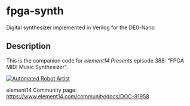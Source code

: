 # fpga-synth
Digital synthesizer implemented in Verilog for the DE0-Nano

## Description
This is the companion code for *element14 Presents* episode 388: "FPGA MIDI Music Synthesizer".

[![Automated Robot Artist](https://img.youtube.com/vi/fj8uQ1gVuY4/0.jpg)](https://www.youtube.com/watch?v=fj8uQ1gVuY4)
 
element14 Community page:
https://www.element14.com/community/docs/DOC-91958
